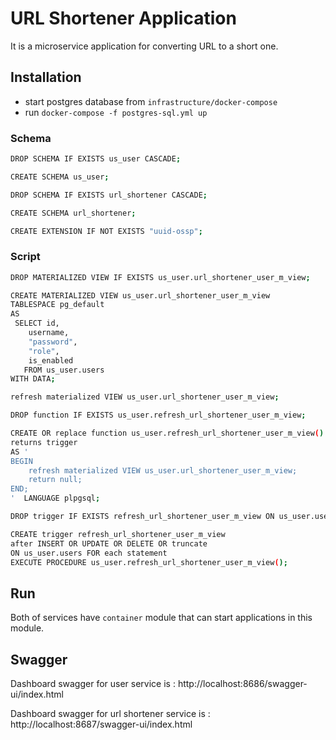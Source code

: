 # URL Shortener Application
It is a microservice application for converting URL to a short one.

## Installation
* start postgres database from `infrastructure/docker-compose`
* run `docker-compose -f postgres-sql.yml up`

### Schema
```bash
DROP SCHEMA IF EXISTS us_user CASCADE;

CREATE SCHEMA us_user;

DROP SCHEMA IF EXISTS url_shortener CASCADE;

CREATE SCHEMA url_shortener;

CREATE EXTENSION IF NOT EXISTS "uuid-ossp";
```

### Script 
```bash
DROP MATERIALIZED VIEW IF EXISTS us_user.url_shortener_user_m_view;

CREATE MATERIALIZED VIEW us_user.url_shortener_user_m_view
TABLESPACE pg_default
AS
 SELECT id,
    username,
    "password",
    "role",
    is_enabled  
   FROM us_user.users
WITH DATA;

refresh materialized VIEW us_user.url_shortener_user_m_view;

DROP function IF EXISTS us_user.refresh_url_shortener_user_m_view;

CREATE OR replace function us_user.refresh_url_shortener_user_m_view()
returns trigger
AS '
BEGIN
    refresh materialized VIEW us_user.url_shortener_user_m_view;
    return null;
END;
'  LANGUAGE plpgsql;

DROP trigger IF EXISTS refresh_url_shortener_user_m_view ON us_user.users;

CREATE trigger refresh_url_shortener_user_m_view
after INSERT OR UPDATE OR DELETE OR truncate
ON us_user.users FOR each statement
EXECUTE PROCEDURE us_user.refresh_url_shortener_user_m_view();
```

## Run
Both of services have `container` module that can start applications in this module.


## Swagger
Dashboard swagger for user service is : http://localhost:8686/swagger-ui/index.html

Dashboard swagger for url shortener service is : http://localhost:8687/swagger-ui/index.html

